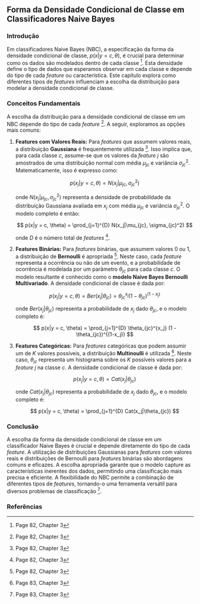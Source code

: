 ## Forma da Densidade Condicional de Classe em Classificadores Naive Bayes

### Introdução
Em classificadores Naive Bayes (NBC), a especificação da forma da densidade condicional de classe, $p(x|y = c, \theta)$, é crucial para determinar como os dados são modelados dentro de cada classe [^18]. Esta densidade define o tipo de dados que esperamos observar em cada classe e depende do tipo de cada *feature* ou característica. Este capítulo explora como diferentes tipos de *features* influenciam a escolha da distribuição para modelar a densidade condicional de classe.

### Conceitos Fundamentais

A escolha da distribuição para a densidade condicional de classe em um NBC depende do tipo de cada *feature* [^18]. A seguir, exploramos as opções mais comuns:

1.  **Features com Valores Reais:** Para *features* que assumem valores reais, a distribuição **Gaussiana** é frequentemente utilizada [^18]. Isso implica que, para cada classe *c*, assume-se que os valores da *feature* *j* são amostrados de uma distribuição normal com média $\mu_{jc}$ e variância $\sigma_{jc}^2$. Matematicamente, isso é expresso como:

    $$     p(x_j|y = c, \theta) = N(x_j|\mu_{jc}, \sigma_{jc}^2)     $$

    onde $N(x_j|\mu_{jc}, \sigma_{jc}^2)$ representa a densidade de probabilidade da distribuição Gaussiana avaliada em $x_j$ com média $\mu_{jc}$ e variância $\sigma_{jc}^2$. O modelo completo é então:

    $$     p(x|y = c, \theta) = \prod_{j=1}^{D} N(x_j|\mu_{jc}, \sigma_{jc}^2)     $$

    onde *D* é o número total de *features* [^18].

2.  **Features Binárias:** Para *features* binárias, que assumem valores 0 ou 1, a distribuição de **Bernoulli** é apropriada [^18]. Neste caso, cada *feature* representa a ocorrência ou não de um evento, e a probabilidade de ocorrência é modelada por um parâmetro $\theta_{jc}$ para cada classe *c*. O modelo resultante é conhecido como o **modelo Naive Bayes Bernoulli Multivariado**. A densidade condicional de classe é dada por:

    $$     p(x_j|y = c, \theta) = Ber(x_j|\theta_{jc}) = \theta_{jc}^{x_j} (1 - \theta_{jc})^{(1-x_j)}     $$

    onde $Ber(x_j|\theta_{jc})$ representa a probabilidade de $x_j$ dado $\theta_{jc}$, e o modelo completo é:

    $$     p(x|y = c, \theta) = \prod_{j=1}^{D} \theta_{jc}^{x_j} (1 - \theta_{jc})^{(1-x_j)}     $$

3.  **Features Categóricas:** Para *features* categóricas que podem assumir um de *K* valores possíveis, a distribuição **Multinoulli** é utilizada [^19]. Neste caso, $\theta_{jc}$ representa um histograma sobre os *K* possíveis valores para a *feature* *j* na classe *c*.  A densidade condicional de classe é dada por:

    $$     p(x_j|y = c, \theta) = Cat(x_j|\theta_{jc})     $$

    onde $Cat(x_j|\theta_{jc})$ representa a probabilidade de $x_j$ dado $\theta_{jc}$, e o modelo completo é:

    $$     p(x|y = c, \theta) = \prod_{j=1}^{D} Cat(x_j|\theta_{jc})     $$

### Conclusão
A escolha da forma da densidade condicional de classe em um classificador Naive Bayes é crucial e depende diretamente do tipo de cada *feature*. A utilização de distribuições Gaussianas para *features* com valores reais e distribuições de Bernoulli para *features* binárias são abordagens comuns e eficazes. A escolha apropriada garante que o modelo capture as características inerentes dos dados, permitindo uma classificação mais precisa e eficiente. A flexibilidade do NBC permite a combinação de diferentes tipos de *features*, tornando-o uma ferramenta versátil para diversos problemas de classificação [^19].

### Referências
[^18]: Page 82, Chapter 3
[^19]: Page 83, Chapter 3
<!-- END -->
